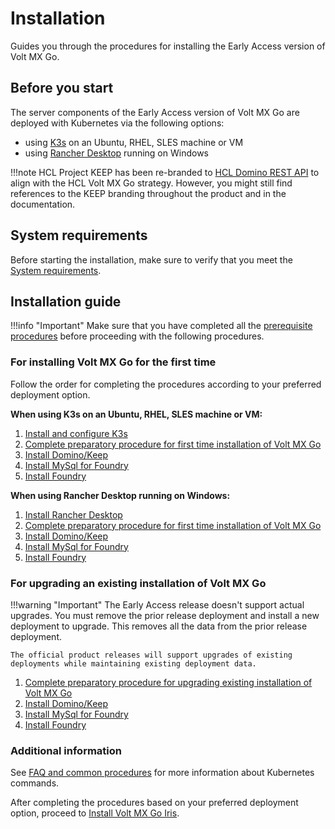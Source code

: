 # Installation

Guides you through the procedures for installing the Early Access version of Volt MX Go.

## Before you start

The server components of the Early Access version of Volt MX Go are deployed with Kubernetes via the following options:

- using [K3s](https://docs.k3s.io) on an Ubuntu, RHEL, SLES machine or VM
- using [Rancher Desktop](https://docs.rancherdesktop.io) running on Windows  

!!!note
    HCL Project KEEP has been re-branded to [HCL Domino REST API](../references/index.md#hcl-domino-rest-api-formerly-known-as-hcl-project-keep) to align with the HCL Volt MX Go strategy. However, you might still find references to the KEEP branding throughout the product and in the documentation.
## System requirements
Before starting the installation, make sure to verify that you meet the [System requirements](sysreq.md).

## Installation guide

!!!info "Important"
    Make sure that you have completed all the [prerequisite procedures](prerequisite.md) before proceeding with the following procedures. 

### For installing Volt MX Go for the first time

Follow the order for completing the procedures according to your preferred deployment option.

**When using K3s on an Ubuntu, RHEL, SLES machine or VM:**

1. [Install and configure K3s](k3sinstall.md)
2. [Complete preparatory procedure for first time installation of Volt MX Go](prereq.md)
3. [Install Domino/Keep](downloadhelmchart.md)
4. [Install MySql for Foundry](installmysqlfoundry.md)
5. [Install Foundry](installfoundry.md)


**When using Rancher Desktop running on Windows:**

1. [Install Rancher Desktop](installrancher.md)
2. [Complete preparatory procedure for first time installation of Volt MX Go](prereq.md)
3. [Install Domino/Keep](downloadhelmchart.md)
4. [Install MySql for Foundry](installmysqlfoundry.md)
5. [Install Foundry](installfoundry.md)

### For upgrading an existing installation of Volt MX Go

!!!warning "Important"
    The Early Access release doesn't support actual upgrades. You must remove the prior release deployment and install a new deployment to upgrade. This removes all the data from the prior release deployment. 

    The official product releases will support upgrades of existing deployments while maintaining existing deployment data.  

1. [Complete preparatory procedure for upgrading existing installation of Volt MX Go](prereqnew.md)
2. [Install Domino/Keep](downloadhelmchart.md)
3. [Install MySql for Foundry](installmysqlfoundry.md)
4. [Install Foundry](installfoundry.md)

### Additional information

See [FAQ and common procedures](../references/kubecheatsheet.md) for more information about Kubernetes commands.

After completing the procedures based on your preferred deployment option, proceed to [Install Volt MX Go Iris](installiris.md).